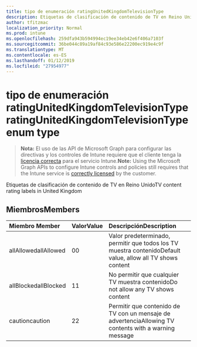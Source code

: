 ```yaml
---
title: tipo de enumeración ratingUnitedKingdomTelevisionType
description: Etiquetas de clasificación de contenido de TV en Reino Unido
author: tfitzmac
localization_priority: Normal
ms.prod: intune
ms.openlocfilehash: 259dfa943b594994ec19ee34eb42e6f406a7103f
ms.sourcegitcommit: 36be044c89a19af84c93e586e22200ec919e4c9f
ms.translationtype: MT
ms.contentlocale: es-ES
ms.lasthandoff: 01/12/2019
ms.locfileid: "27954977"
---
```

# <a name="ratingunitedkingdomtelevisiontype-enum-type"></a><span data-ttu-id="779af-103">tipo de enumeración ratingUnitedKingdomTelevisionType</span><span class="sxs-lookup"><span data-stu-id="779af-103">ratingUnitedKingdomTelevisionType enum type</span></span>

> <span data-ttu-id="779af-104">**Nota:** El uso de las API de Microsoft Graph para configurar las directivas y los controles de Intune requiere que el cliente tenga la [licencia correcta](https://go.microsoft.com/fwlink/?linkid=839381) para el servicio Intune.</span><span class="sxs-lookup"><span data-stu-id="779af-104">**Note:** Using the Microsoft Graph APIs to configure Intune controls and policies still requires that the Intune service is [correctly licensed](https://go.microsoft.com/fwlink/?linkid=839381) by the customer.</span></span>

<span data-ttu-id="779af-105">Etiquetas de clasificación de contenido de TV en Reino Unido</span><span class="sxs-lookup"><span data-stu-id="779af-105">TV content rating labels in United Kingdom</span></span>
## <a name="members"></a><span data-ttu-id="779af-106">Miembros</span><span class="sxs-lookup"><span data-stu-id="779af-106">Members</span></span>
|<span data-ttu-id="779af-107">Miembro	</span><span class="sxs-lookup"><span data-stu-id="779af-107">Member</span></span>|<span data-ttu-id="779af-108">Valor</span><span class="sxs-lookup"><span data-stu-id="779af-108">Value</span></span>|<span data-ttu-id="779af-109">Descripción</span><span class="sxs-lookup"><span data-stu-id="779af-109">Description</span></span>|
|:---|:---|:---|
|<span data-ttu-id="779af-110">allAllowed</span><span class="sxs-lookup"><span data-stu-id="779af-110">allAllowed</span></span>|<span data-ttu-id="779af-111">0</span><span class="sxs-lookup"><span data-stu-id="779af-111">0</span></span>|<span data-ttu-id="779af-112">Valor predeterminado, permitir que todos los TV muestra contenido</span><span class="sxs-lookup"><span data-stu-id="779af-112">Default value, allow all TV shows content</span></span>|
|<span data-ttu-id="779af-113">allBlocked</span><span class="sxs-lookup"><span data-stu-id="779af-113">allBlocked</span></span>|<span data-ttu-id="779af-114">1</span><span class="sxs-lookup"><span data-stu-id="779af-114">1</span></span>|<span data-ttu-id="779af-115">No permitir que cualquier TV muestra contenido</span><span class="sxs-lookup"><span data-stu-id="779af-115">Do not allow any TV shows content</span></span>|
|<span data-ttu-id="779af-116">caution</span><span class="sxs-lookup"><span data-stu-id="779af-116">caution</span></span>|<span data-ttu-id="779af-117">2</span><span class="sxs-lookup"><span data-stu-id="779af-117">2</span></span>|<span data-ttu-id="779af-118">Permitir que contenido de TV con un mensaje de advertencia</span><span class="sxs-lookup"><span data-stu-id="779af-118">Allowing TV contents with a warning message</span></span>|



